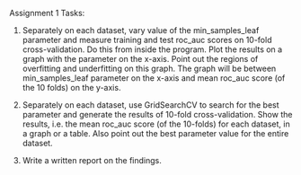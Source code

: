 Assignment 1 Tasks:

1. Separately on each dataset, vary value of the min_samples_leaf parameter and measure training and test roc_auc scores on 10-fold cross-validation. Do this from inside the program. Plot the results on a graph with the parameter on the x-axis. Point out the regions of overfitting and underfitting on this graph. The graph will be between min_samples_leaf parameter on the x-axis and mean roc_auc score (of the 10 folds) on the y-axis.

2. Separately on each dataset, use GridSearchCV to search for the best parameter and generate the results of 10-fold cross-validation. Show the results, i.e. the mean roc_auc score (of the 10-folds) for each dataset, in a graph or a table. Also point out the best parameter value for the entire dataset.

3. Write a written report on the findings. 
